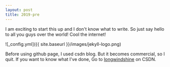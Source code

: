 ```yaml
---
layout: post
title: 2019-pre
---
```


I am exciting to start this up and I don't know what to write.
So just say hello to all you guys over the world!
Cool the internet!


![_config.yml]({{ site.baseurl }}/images/jekyll-logo.png)

Before using github page, I used csdn blog. But it becomes commercial, so I quit. If you want to know what I've done, Go to [longwindshine](http://blog.csdn.net/longwindshine) on CSDN.

